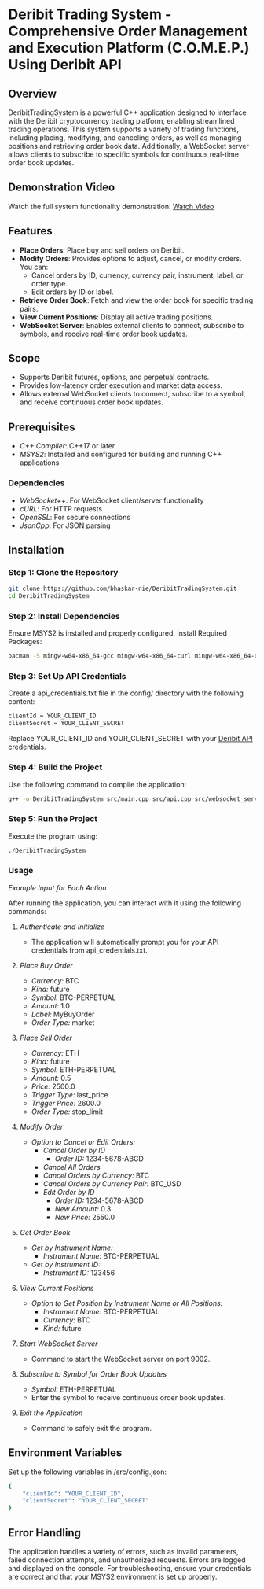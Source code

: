 # Deribit Trading System - Comprehensive Order Management and Execution Platform (C.O.M.E.P.) Using Deribit API
## Overview
DeribitTradingSystem is a powerful C++ application designed to interface with the Deribit cryptocurrency trading platform, enabling streamlined trading operations. This system supports a variety of trading functions, including placing, modifying, and canceling orders, as well as managing positions and retrieving order book data. Additionally, a WebSocket server allows clients to subscribe to specific symbols for continuous real-time order book updates.

## Demonstration Video
Watch the full system functionality demonstration: [Watch Video](https://drive.google.com/file/d/1Sjf_krFRaGcYWY3W12_9CwuhtGmyqg6b/view?usp=sharing)

## Features
- **Place Orders**: Place buy and sell orders on Deribit.
- **Modify Orders**: Provides options to adjust, cancel, or modify orders. You can:
  - Cancel orders by ID, currency, currency pair, instrument, label, or order type.
  - Edit orders by ID or label.
- **Retrieve Order Book**: Fetch and view the order book for specific trading pairs.
- **View Current Positions**: Display all active trading positions.
- **WebSocket Server**: Enables external clients to connect, subscribe to symbols, and receive real-time order book updates.

## Scope
- Supports Deribit futures, options, and perpetual contracts.
- Provides low-latency order execution and market data access.
- Allows external WebSocket clients to connect, subscribe to a symbol, and receive continuous order book updates.

## Prerequisites
- *C++ Compiler*: C++17 or later
- *MSYS2*: Installed and configured for building and running C++ applications

### Dependencies
- *WebSocket++*: For WebSocket client/server functionality
- *cURL*: For HTTP requests
- *OpenSSL*: For secure connections
- *JsonCpp*: For JSON parsing

## Installation
### Step 1: Clone the Repository
```bash
git clone https://github.com/bhaskar-nie/DeribitTradingSystem.git
cd DeribitTradingSystem
```

### Step 2: Install Dependencies
Ensure MSYS2 is installed and properly configured. Install Required Packages:
```bash
pacman -S mingw-w64-x86_64-gcc mingw-w64-x86_64-curl mingw-w64-x86_64-openssl mingw-w64-x86_64-jsoncpp mingw-w64-x86_64-websocketpp
```

### Step 3: Set Up API Credentials
Create a api_credentials.txt file in the config/ directory with the following content:

```bash
clientId = YOUR_CLIENT_ID
clientSecret = YOUR_CLIENT_SECRET
```
Replace YOUR_CLIENT_ID and YOUR_CLIENT_SECRET with your [Deribit API](https://test.deribit.com/) credentials.

### Step 4: Build the Project
Use the following command to compile the application:
```bash
g++ -o DeribitTradingSystem src/main.cpp src/api.cpp src/websocket_server.cpp src/websocket_client.cpp -I include -lcurl -ljsoncpp -lpthread -lws2_32 -lmswsock
```

### Step 5: Run the Project
Execute the program using:
```bash
./DeribitTradingSystem
```

### Usage

*Example Input for Each Action*

After running the application, you can interact with it using the following commands:

1. *Authenticate and Initialize*
   - The application will automatically prompt you for your API credentials from api_credentials.txt.

2. *Place Buy Order*
   - *Currency:* BTC
   - *Kind:* future
   - *Symbol:* BTC-PERPETUAL
   - *Amount:* 1.0
   - *Label:* MyBuyOrder
   - *Order Type:* market

3. *Place Sell Order*
   - *Currency:* ETH
   - *Kind:* future
   - *Symbol:* ETH-PERPETUAL
   - *Amount:* 0.5
   - *Price:* 2500.0
   - *Trigger Type:* last_price
   - *Trigger Price:* 2600.0
   - *Order Type:* stop_limit

4. *Modify Order*
   - *Option to Cancel or Edit Orders:*
     - *Cancel Order by ID*
       - *Order ID:* 1234-5678-ABCD
     - *Cancel All Orders*
     - *Cancel Orders by Currency:* BTC
     - *Cancel Orders by Currency Pair:* BTC_USD
     - *Edit Order by ID*
       - *Order ID:* 1234-5678-ABCD
       - *New Amount:* 0.3
       - *New Price:* 2550.0

5. *Get Order Book*
   - *Get by Instrument Name:*
     - *Instrument Name:* BTC-PERPETUAL
   - *Get by Instrument ID:*
     - *Instrument ID:* 123456

6. *View Current Positions*
   - *Option to Get Position by Instrument Name or All Positions:*
     - *Instrument Name:* BTC-PERPETUAL
     - *Currency:* BTC
     - *Kind:* future

7. *Start WebSocket Server*
   - Command to start the WebSocket server on port 9002.

8. *Subscribe to Symbol for Order Book Updates*
   - *Symbol:* ETH-PERPETUAL
   - Enter the symbol to receive continuous order book updates.

9. *Exit the Application*
   - Command to safely exit the program.


## Environment Variables
Set up the following variables in /src/config.json:
```bash
{
    "clientId": "YOUR_CLIENT_ID",
    "clientSecret": "YOUR_CLIENT_SECRET"
}
```

## Error Handling
The application handles a variety of errors, such as invalid parameters, failed connection attempts, and unauthorized requests. Errors are logged and displayed on the console. For troubleshooting, ensure your credentials are correct and that your MSYS2 environment is set up properly.

 
